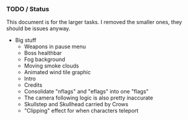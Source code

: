 ### TODO / Status
This document is for the larger tasks. I removed the smaller ones, they should be issues anyway.

- Big stuff
  - Weapons in pause menu
  - Boss healthbar
  - Fog background
  - Moving smoke clouds
  - Animated wind tile graphic
  - Intro
  - Credits
  - Consolidate "nflags" and "eflags" into one "flags"
  - The camera following logic is also pretty inaccurate
  - Skullstep and Skullhead carried by Crows
  - "Clipping" effect for when characters teleport
